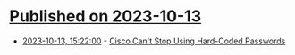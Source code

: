 # [Published on 2023-10-13](index.md)

* [2023-10-13, 15:22:00](https://it.slashdot.org/story/23/10/13/1446254/cisco-cant-stop-using-hard-coded-passwords?utm_source=rss1.0mainlinkanon&utm_medium=feed) - [Cisco Can't Stop Using Hard-Coded Passwords](https://it.slashdot.org/story/23/10/13/1446254/cisco-cant-stop-using-hard-coded-passwords?utm_source=rss1.0mainlinkanon&utm_medium=feed)
